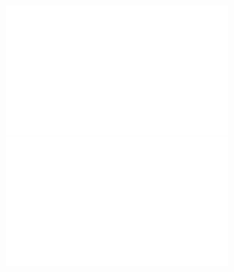 ![alt text](https://github.com/volio/git-stats/blob/master/generated/overview.svg)
![alt text](https://github.com/volio/git-stats/blob/master/generated/languages.svg)
